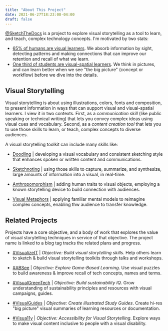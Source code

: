 ```yaml
---
title: "About This Project"
date: 2021-06-27T18:23:08-04:00
draft: false
---
```


[@SketchTheDocs](https://twitter.com/sketchthedocs) is a project to explore visual storytelling as a tool to learn, and teach, complex technology concepts. I'm motivated by two stats:
 
  * [65% of humans are visual learners](https://www.inc.com/molly-reynolds/how-to-spot-visual-auditory-and-kinesthetic-learni.html). We absorb information by sight, detecting patterns and making connections that can improve our retention and recall of what we learn.
  * [One third of students are visual-spatial learners](https://www.gifteddevelopment.org/visual-spatial). We think in pictures, and can learn better when we see "the big picture" (concept or workflow) before we dive into the details.

## Visual Storytelling

Visual storytelling is about using illustrations, colors, fonts and composition, to present information in ways that can support visual and visual-spatial learners. I view it in two contexts. First, as a _communication skill_ (like public speaking or technical writing) that lets you convey complex ideas using visual cues and vocabulary. Second, as a _content creation tool_ that lets you to use those skills to learn, or teach, complex concepts to diverse audiences. 

A visual storytelling toolkit can include many skills like:

  * [Doodling](http://sunnibrown.com/the-doodle-revolution) | developing a visual vocabulary and consistent sketching style that enhances spoken or written content and communications.
  
  * [Sketchnoting](https://creately.com/blog/education/visual-note-taking/) | using those skills to capture, summarize, and synthesize, large amounts of information into a  visual, in real-time. 
  
  * [Anthropomorphism](https://explain.ninja/blog/6-tips-for-effective-animated-video-storytelling/) | adding human traits to visual objects, employing a known storytelling device to build connection with audiences.

  * [Visual Metaphors](https://xd.adobe.com/ideas/perspectives/leadership-insights/designers-create-change-visual-metaphors/) | applying familiar mental models to reimagine complex concepts, enabling thw audience to transfer knowledge.

## Related Projects

Projects have a core objective, and a body of work that explores the value of visual storytelling techniques in service of that objective. The project name is linked to a blog tag tracks the related plans and progress.

 * [#VisualizeIT](tags/visualize-it) | _Objective: Build visual storytelling skills_. Help others learn to sketch & build visual storytelling toolkits through talks and workshops.

 * [#ABSee](tags/ab-see) | _Objective: Explore Game-Based Learning_. Use visual puzzles to build awareness & improve recall of tech concepts, names and terms.

 * [#VisualGreenTech](tags/green-tech) | _Objective: Build sustainability IQ_. Grow understanding of sustainability principles and resources with visual campaigns, guides.

 * [#VisualGuides](tags/visual-guides) | _Objective: Create illustrated Study Guides_. Create hi-res "big picture" visual summaries of learning resources or documentation.

 * [#Visua11y](tags/visua11y) | _Objective: Accessibility for Visual Storytelling_. Explore ways to make visual content inclusive to people with a visual disability.